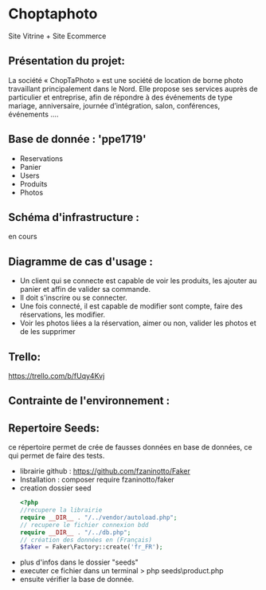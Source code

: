 # Choptaphoto
Site Vitrine + Site Ecommerce 

## Présentation du projet: 

La société « ChopTaPhoto » est une société de location de borne photo travaillant principalement dans le Nord. Elle propose ses services auprès de particulier et entreprise, afin de répondre à des événements de type mariage, anniversaire, journée d’intégration, salon, conférences, événements ….  

## Base de donnée : 'ppe1719'
- Reservations 
- Panier 
- Users 
- Produits 
- Photos

## Schéma d'infrastructure :
en cours 
## Diagramme de cas d'usage :
- Un client qui se connecte est capable de voir les produits, les ajouter au panier et affin de valider sa commande. 
- Il doit s'inscrire ou se connecter. 
- Une fois connecté, il est capable de modifier sont compte, faire des réservations, les modifier.
- Voir les photos liées a la réservation, aimer ou non, valider les photos et de les supprimer   

## Trello:
<https://trello.com/b/fUqy4Kvj>

## Contrainte de l'environnement :
## Repertoire Seeds:
ce répertoire permet de crée de fausses données en base de données, ce qui permet de faire des tests.
- librairie github : <https://github.com/fzaninotto/Faker>
- Installation : composer require fzaninotto/faker
- creation dossier seed 
    ```php
    <?php
    //recupere la librairie
    require __DIR__ . "/../vendor/autoload.php";
    // recupere le fichier connexion bdd
    require __DIR__ . "/../db.php";  
    // création des données en (Français)
    $faker = Faker\Factory::create('fr_FR');
  ```
- plus d'infos dans le dossier "seeds"
- executer ce fichier dans un terminal > php seeds\product.php
- ensuite vérifier la base de donnée. 




